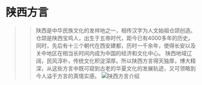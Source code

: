 # 陕西方言

>>陕西是中华民族文化的发祥地之一，相传汉字为人文始祖仓颉创造。仓颉是陕西宝鸡人，出生于五帝时代，距今已有4000多年的历史。 同时，先后有十三个朝代在西安建都，历时一千余年，使得长安以及关中地区在相当长时间内成为中国的经济和文化中心。
>>陕西地域辽阔，民风淳朴，传统文化积淀深厚。所以陕西方言得天独厚，博大精深，从这些方言中既可窥到古老的华夏文化的发展轨迹，又可领略到今人溢于方言的真情实感。
![陕西方言介绍](https://github.com/shinstein/shanxi-dialect-wiki/blob/master/images/shaanxi-dialect-1.jpg)
